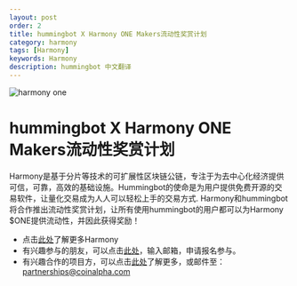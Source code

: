 ```yaml
---
layout: post
order: 2
title: hummingbot X Harmony ONE Makers流动性奖赏计划
category: harmony
tags: [Harmony]
keywords: Harmony
description: hummingbot 中文翻译
---
```


![harmony one](https://www.hummingbot.io/blog/2019-06-introducing-liquidity-bounties-harmony/harmony-hummingbot.jpeg)
# hummingbot X Harmony ONE Makers流动性奖赏计划

Harmony是基于分片等技术的可扩展性区块链公链，专注于为去中心化经济提供可信，可靠，高效的基础设施。Hummingbot的使命是为用户提供免费开源的交易软件，让量化交易成为人人可以轻松上手的交易方式. Harmony和hummingbot将合作推出流动性奖赏计划，让所有使用hummingbot的用户都可以为Harmony $ONE提供流动性，并因此获得奖励！ 

- 点击[此处](https://www.chainnews.com/u/193876860614.htm?page=1)了解更多Harmony
- 有兴趣参与的朋友，可以点击[此处](https://www.hummingbot.io/liquidity-bounties/harmony/)，输入邮箱，申请报名参与。
- 有兴趣合作的项目方，可以点击[此处](https://www.hummingbot.io/liquidity-bounties)了解更多，或邮件至：[partnerships@coinalpha.com](mailto:partnerships@coinalpha.com)

